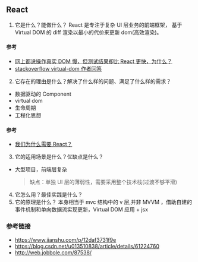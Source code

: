 ## React

1. 它是什么？能做什么？
   React 是专注于复杂 UI 层业务的前端框架， 基于 Virtual DOM 的 diff 渲染以最小的代价来更新 dom(高效渲染)。

#### 参考

- [网上都说操作真实 DOM 慢，但测试结果却比 React 更快，为什么？
  ](https://www.zhihu.com/question/31809713)
- [stackoverflow virtual-dom 作者回答](https://stackoverflow.com/questions/21109361/why-is-reacts-concept-of-virtual-dom-said-to-be-more-performant-than-dirty-mode/23995928#23995928)

2. 它存在的理由是什么？解决了什么样的问题、满足了什么样的需求？

- 数据驱动的 Component
- virtual dom
- 生命周期
- 工程化思想

#### 参考

- [我们为什么需要 React？](https://www.zhihu.com/question/47161776)

3. 它的适用场景是什么？优缺点是什么？

- 大型项目，前端层复杂
  > 缺点：单独 UI 层的薄弱性，需要采用整个技术栈(过渡不够平滑)

4. 它怎么用？最佳实践是什么？
5. 它的原理是什么？
   本身相当于 mvc 结构中的 v 层,并非 MVVM ，借助自建的事件机制和单向数据流实现更新，Virtual DOM 应用 + jsx

### 参考链接

- https://www.jianshu.com/p/12daf3731f9e
- https://blog.csdn.net/u013510838/article/details/61224760
- http://web.jobbole.com/87538/
